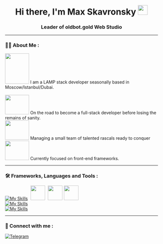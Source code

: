 
<h1 align="center">Hi there, I'm Max Skavronsky</a> 
<img src="https://github.com/blackcater/blackcater/raw/main/images/Hi.gif" height="32" width="32"/></h1>
<h3 align="center">Leader of oldbot.gold Web Studio</h3> 

----

### :man_technologist: About Me :

<img height="100" width="79" src="https://i.gifer.com/origin/58/58a600856d4c1416d0569483c19303fb.gif"/> I am a LAMP stack developer seasonally based in Moscow/Istanbul/Dubai.
<br>
<br>
<img height="64" width="79" src="https://i.giphy.com/media/5XCWLH6ovlsiISpU2U/giphy.webp"/> On the road to become a full-stack developer before losing the remains of sanity.
<br>
<img height="64" width="79" src="https://media2.giphy.com/media/v1.Y2lkPTc5MGI3NjExM2JiYTFjNzZhMjYxMmFlMjRlN2U2NTNlNmM3ZTQ3Y2NhZTdjYTY4OSZjdD1n/13GIgrGdslD9oQ/giphy.gif"> Managing a small team of talented rascals ready to conquer
<br>
<img height="64" width="79" src="https://gifdb.com/images/high/space-laser-cat-xb0iltbqevg3edwk.gif"> Currently focused on front-end frameworks.

----

### :hammer_and_wrench: Frameworks, Languages and Tools :
[![My Skills](https://skillicons.dev/icons?i=bots,discord&perline=2)](https://skillicons.dev)
<img style="margin: 0 0 0 5px" height="48" src="https://cdn3.iconfinder.com/data/icons/social-media-chamfered-corner/154/telegram-512.png">
<img style="margin: 0 0 0 5px" height="48" src="https://user-images.githubusercontent.com/5018167/212202171-d66febd2-4ed8-4342-b2a5-59a2930833cb.png"><img style="margin: 0 0 0 5px" height="48" src="https://icons.iconarchive.com/icons/cjdowner/cryptocurrency-flat/512/Ethereum-ETH-icon.png"/>
<br>
[![My Skills](https://skillicons.dev/icons?i=py,js,react,html)](https://skillicons.dev)<br>
[![My Skills](https://skillicons.dev/icons?i=vscode,github,powershell,bash,stackoverflow)](https://skillicons.dev)

----

### :bell: Connect with me :
[![Telegram](https://img.shields.io/badge/telegram-2A8BD2?style=for-the-badge&logo=telegram&logoColor=white)](https://t.me/oldbotgoldceo)
